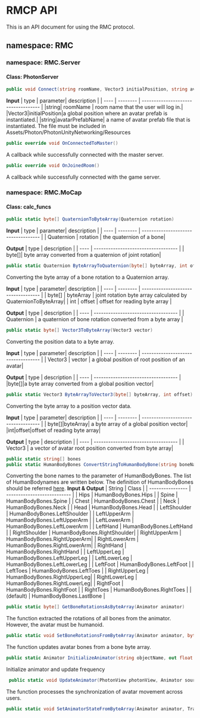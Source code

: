 # RMCP API
This is an API document for using the RMC protocol.
## namespace: RMC
### namespace: RMC.Server
#### Class: PhotonServer
```csharp
public void Connect(string roomName, Vector3 initialPosition, string avatarPrefabName)
```
**Input**
| type | parameter| description                         |
| ---- | -------- | ----------------------------------- |
|string| roomName | room name that the user will log in.|
|Vector3|initialPosition|a global position where an avatar prefab is instantiated.|
|string|avatarPrefabName| a name of avatar prefab file that is instantiated. The file must be included in Assets/Photon/PhotonUnityNetworking/Resources

```csharp
public override void OnConnectedToMaster()
```
A callback while successfully connected with the master server.
```csharp
public override void OnJoinedRoom()
```
A callback while successfully connected with the game server.
### namespace: RMC.MoCap
#### Class: calc_funcs
```csharp
public static byte[] QuaternionToByteArray(Quaternion rotation)
```
**Input**
| type | parameter| description                         |
| ---- | -------- | ----------------------------------- |
| Quaternion | rotation | the quaternion of a bone|

**Output**
| type | description                         |
| ---- | ----------------------------------- |
| byte[]| byte array converted from a quaternion of joint rotation|
```csharp
public static Quaternion ByteArrayToQuaternion(byte[] byteArray, int offset)
```
Converting the byte array of a bone rotation to a Quaternion array.

**Input**
| type | parameter| description                         |
| ---- | -------- | ----------------------------------- |
| byte[] | byteArray | joint rotation byte array calculated by QuaternionToByteArray|
| int | offset | offset for reading byte array |

**Output**
| type | description                         |
| ---- | ----------------------------------- |
| Quaternion | a quaternion of bone rotation converted from a byte array |

```csharp
public static byte[] Vector3ToByteArray(Vector3 vector)
```
Converting the position data to a byte array.

**Input**
| type | parameter| description                         |
| ---- | -------- | ----------------------------------- |
| Vector3 | vector | a global position of root position of an avatar|

**Output**
| type | description                         |
| ---- | ----------------------------------- |
|byte[]|a byte array converted from a global position vector|

```csharp
public static Vector3 ByteArrayToVector3(byte[] byteArray, int offset)
```
Converting the byte array to a position vector data.

**Input**
| type | parameter| description                         |
| ---- | -------- | ----------------------------------- |
| byte[]|byteArray| a byte array of a global position vector|
|int|offset|offset of reading byte array|

**Output**
| type | description                         |
| ---- | ----------------------------------- |
| Vector3 | a vector of avatar root position converted from byte array|

```csharp
public static string[] bones
public static HumanBodyBones ConvertStringToHumanBodyBone(string boneName)
```
Converting the bone names to the parameter of HumanBodyBones.
The list of HumanBodynames are written below. The definition of HumanBodyBones should be referred [here](https://docs.unity3d.com/ja/2020.3/ScriptReference/HumanBodyBones.html).
**Input & Output**
| String           | Class                       |
| ---------------- | --------------------------- |
| Hips             | HumanBodyBones.Hips         |
| Spine            | HumanBodyBones.Spine        |
| Chest            | HumanBodyBones.Chest        |
| Neck             | HumanBodyBones.Neck         |
| Head             | HumanBodyBones.Head         |
| LeftShoulder     | HumanBodyBones.LeftShoulder |
| LeftUpperArm     | HumanBodyBones.LeftUpperArm |
| LeftLowerArm     | HumanBodyBones.LeftLowerArm |
| LeftHand         | HumanBodyBones.LeftHand     |
| RightShoulder    | HumanBodyBones.RightShoulder|
| RightUpperArm    | HumanBodyBones.RightUpperArm|
| RightLowerArm    | HumanBodyBones.RightLowerArm|
| RightHand        | HumanBodyBones.RightHand    |
| LeftUpperLeg     | HumanBodyBones.LeftUpperLeg |
| LeftLowerLeg     | HumanBodyBones.LeftLowerLeg |
| LeftFoot         | HumanBodyBones.LeftFoot     |
| LeftToes         | HumanBodyBones.LeftToes     |
| RightUpperLeg    | HumanBodyBones.RightUpperLeg|
| RightLowerLeg    | HumanBodyBones.RightLowerLeg|
| RightFoot        | HumanBodyBones.RightFoot    |
| RightToes        | HumanBodyBones.RightToes    |
| (default)        | HumanBodyBones.LastBone     |




```csharp
public static byte[] GetBoneRotationsAsByteArray(Animator animator)
```
The function extracted the rotations of all bones from the animator. However, the avatar must be humanoid.
```csharp
public static void SetBoneRotationsFromByteArray(Animator animator, byte[] rotationsByteArray)
```
The function updates avatar bones from a bone byte array.
```csharp
public static Animator InitializeAnimator(string objectName, out float timePerFrame, float framesPerSecond)
```
Initialize animator and update frequency
```csharp
 public static void UpdateAnimator(PhotonView photonView, Animator sourceAnimator, Transform root, ref float timer, float timePerFrame, string rpcMethodName)
```
The function processes the synchronization of avatar movement across users.
```csharp
public static void SetAnimatorStateFromByteArray(Animator animator, Transform root, byte[] data)
```
